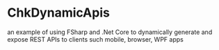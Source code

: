 # ChkDynamicApis
an example of using FSharp and .Net Core to dynamically generate and expose REST APIs to clients such mobile, browser, WPF apps
